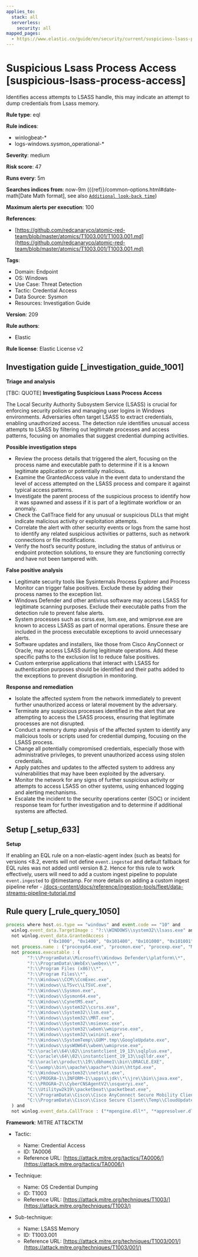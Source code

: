 ```yaml
---
applies_to:
  stack: all
  serverless:
    security: all
mapped_pages:
  - https://www.elastic.co/guide/en/security/current/suspicious-lsass-process-access.html
---
```


# Suspicious Lsass Process Access [suspicious-lsass-process-access]

Identifies access attempts to LSASS handle, this may indicate an attempt to dump credentials from Lsass memory.

**Rule type**: eql

**Rule indices**:

* winlogbeat-*
* logs-windows.sysmon_operational-*

**Severity**: medium

**Risk score**: 47

**Runs every**: 5m

**Searches indices from**: now-9m ({{ref}}/common-options.html#date-math[Date Math format], see also [`Additional look-back time`](docs-content://solutions/security/detect-and-alert/create-detection-rule.md#rule-schedule))

**Maximum alerts per execution**: 100

**References**:

* [https://github.com/redcanaryco/atomic-red-team/blob/master/atomics/T1003.001/T1003.001.md](https://github.com/redcanaryco/atomic-red-team/blob/master/atomics/T1003.001/T1003.001.md)

**Tags**:

* Domain: Endpoint
* OS: Windows
* Use Case: Threat Detection
* Tactic: Credential Access
* Data Source: Sysmon
* Resources: Investigation Guide

**Version**: 209

**Rule authors**:

* Elastic

**Rule license**: Elastic License v2

## Investigation guide [_investigation_guide_1001]

**Triage and analysis**

[TBC: QUOTE]
**Investigating Suspicious Lsass Process Access**

The Local Security Authority Subsystem Service (LSASS) is crucial for enforcing security policies and managing user logins in Windows environments. Adversaries often target LSASS to extract credentials, enabling unauthorized access. The detection rule identifies unusual access attempts to LSASS by filtering out legitimate processes and access patterns, focusing on anomalies that suggest credential dumping activities.

**Possible investigation steps**

* Review the process details that triggered the alert, focusing on the process name and executable path to determine if it is a known legitimate application or potentially malicious.
* Examine the GrantedAccess value in the event data to understand the level of access attempted on the LSASS process and compare it against typical access patterns.
* Investigate the parent process of the suspicious process to identify how it was spawned and assess if it is part of a legitimate workflow or an anomaly.
* Check the CallTrace field for any unusual or suspicious DLLs that might indicate malicious activity or exploitation attempts.
* Correlate the alert with other security events or logs from the same host to identify any related suspicious activities or patterns, such as network connections or file modifications.
* Verify the host’s security posture, including the status of antivirus or endpoint protection solutions, to ensure they are functioning correctly and have not been tampered with.

**False positive analysis**

* Legitimate security tools like Sysinternals Process Explorer and Process Monitor can trigger false positives. Exclude these by adding their process names to the exception list.
* Windows Defender and other antivirus software may access LSASS for legitimate scanning purposes. Exclude their executable paths from the detection rule to prevent false alerts.
* System processes such as csrss.exe, lsm.exe, and wmiprvse.exe are known to access LSASS as part of normal operations. Ensure these are included in the process executable exceptions to avoid unnecessary alerts.
* Software updates and installers, like those from Cisco AnyConnect or Oracle, may access LSASS during legitimate operations. Add these specific paths to the exclusion list to reduce false positives.
* Custom enterprise applications that interact with LSASS for authentication purposes should be identified and their paths added to the exceptions to prevent disruption in monitoring.

**Response and remediation**

* Isolate the affected system from the network immediately to prevent further unauthorized access or lateral movement by the adversary.
* Terminate any suspicious processes identified in the alert that are attempting to access the LSASS process, ensuring that legitimate processes are not disrupted.
* Conduct a memory dump analysis of the affected system to identify any malicious tools or scripts used for credential dumping, focusing on the LSASS process.
* Change all potentially compromised credentials, especially those with administrative privileges, to prevent unauthorized access using stolen credentials.
* Apply patches and updates to the affected system to address any vulnerabilities that may have been exploited by the adversary.
* Monitor the network for any signs of further suspicious activity or attempts to access LSASS on other systems, using enhanced logging and alerting mechanisms.
* Escalate the incident to the security operations center (SOC) or incident response team for further investigation and to determine if additional systems are affected.


## Setup [_setup_633]

**Setup**

If enabling an EQL rule on a non-elastic-agent index (such as beats) for versions <8.2, events will not define `event.ingested` and default fallback for EQL rules was not added until version 8.2. Hence for this rule to work effectively, users will need to add a custom ingest pipeline to populate `event.ingested` to @timestamp. For more details on adding a custom ingest pipeline refer - [/docs-content/docs/reference/ingestion-tools/fleet/data-streams-pipeline-tutorial.md](docs-content://reference/ingestion-tools/fleet/data-streams-pipeline-tutorial.md)


## Rule query [_rule_query_1050]

```js
process where host.os.type == "windows" and event.code == "10" and
  winlog.event_data.TargetImage : "?:\\WINDOWS\\system32\\lsass.exe" and
  not winlog.event_data.GrantedAccess :
                ("0x1000", "0x1400", "0x101400", "0x101000", "0x101001", "0x100000", "0x100040", "0x3200", "0x40", "0x3200") and
  not process.name : ("procexp64.exe", "procmon.exe", "procexp.exe", "Microsoft.Identity.AadConnect.Health.AadSync.Host.ex") and
  not process.executable : (
        "?:\\ProgramData\\Microsoft\\Windows Defender\\platform\\*",
        "?:\\ProgramData\\WebEx\\webex\\*",
        "?:\\Program Files (x86)\\*",
        "?:\\Program Files\\*",
        "?:\\Windows\\CCM\\CcmExec.exe",
        "?:\\Windows\\LTSvc\\LTSVC.exe",
        "?:\\Windows\\Sysmon.exe",
        "?:\\Windows\\Sysmon64.exe",
        "C:\\Windows\\CynetMS.exe",
        "?:\\Windows\\system32\\csrss.exe",
        "?:\\Windows\\System32\\lsm.exe",
        "?:\\Windows\\system32\\MRT.exe",
        "?:\\Windows\\System32\\msiexec.exe",
        "?:\\Windows\\system32\\wbem\\wmiprvse.exe",
        "?:\\Windows\\system32\\wininit.exe",
        "?:\\Windows\\SystemTemp\\GUM*.tmp\\GoogleUpdate.exe",
        "?:\\Windows\\sysWOW64\\wbem\\wmiprvse.exe",
        "C:\\oracle\\64\\02\\instantclient_19_13\\sqlplus.exe",
        "C:\\oracle\\64\\02\\instantclient_19_13\\sqlldr.exe",
        "d:\\oracle\\product\\19\\dbhome1\\bin\\ORACLE.EXE",
        "C:\\wamp\\bin\\apache\\apache*\\bin\\httpd.exe",
        "C:\\Windows\\system32\\netstat.exe",
        "C:\\PROGRA~1\\INFORM~1\\apps\\jdk\\*\\jre\\bin\\java.exe",
        "C:\\PROGRA~2\\CyberCNSAgentV2\\osqueryi.exe",
        "C:\\Utilityw2k19\\packetbeat\\packetbeat.exe",
        "C:\\ProgramData\\Cisco\\Cisco AnyConnect Secure Mobility Client\\Temp\\CloudUpdate\\vpndownloader.exe",
        "C:\\ProgramData\\Cisco\\Cisco Secure Client\\Temp\\CloudUpdate\\vpndownloader.exe"
  ) and
  not winlog.event_data.CallTrace : ("*mpengine.dll*", "*appresolver.dll*", "*sysmain.dll*")
```

**Framework**: MITRE ATT&CKTM

* Tactic:

    * Name: Credential Access
    * ID: TA0006
    * Reference URL: [https://attack.mitre.org/tactics/TA0006/](https://attack.mitre.org/tactics/TA0006/)

* Technique:

    * Name: OS Credential Dumping
    * ID: T1003
    * Reference URL: [https://attack.mitre.org/techniques/T1003/](https://attack.mitre.org/techniques/T1003/)

* Sub-technique:

    * Name: LSASS Memory
    * ID: T1003.001
    * Reference URL: [https://attack.mitre.org/techniques/T1003/001/](https://attack.mitre.org/techniques/T1003/001/)



